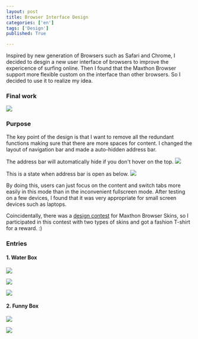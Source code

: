 ```yaml
---
layout: post
title: Browser Interface Design
categories: ['en']
tags: ['Design']
published: True

---
```


Inspired by new generation of Browsers such as Safari and Chrome, I decided to desgin a new user interface of browsers to improve the expericence of surfing online. Then I found that the Maxthon Browser support more flexible custom on the interface than other browsers. So I decided to use it to realize my idea.

### Final work
![](http://ww1.sinaimg.cn/large/6d0af205jw1ew71fdec2tj20zk0bq40h.jpg)

### Purpose
The key point of the design is that I want to remove all the redundant functions making sure that there are more spaces for content. I changed the layout of navigation bar and made a auto-hidden address bar. 

The address bar will automatically hide if you don't hover on the top.
![](http://ww4.sinaimg.cn/large/6d0af205jw1ew71c3k3ilj20si03a74y.jpg)


This is a state when address bar is open as below.
![](http://ww2.sinaimg.cn/large/6d0af205jw1ew71dw3c5uj20s903z3zt.jpg)

By doing this, users can just focus on the content and switch tabs more easily in this mode than in the inconvenient fullscreen mode. After testing on a few devices, I found that it was very appropriate for small screen devices such as laptops.

Coincidentally, there was a [design contest](http://bbs.maxthon.cn/forum.php?mod=viewthread&tid=538280) for Maxthon Browser Skins, so I participated in this contest with two types of skins and got a fashion T-shirt for a reward. :)

### Entries

#### 1. Water Box
![](http://ww2.sinaimg.cn/large/6d0af205jw1ew71ra11qbj202s02s748.jpg)

![](http://ww4.sinaimg.cn/large/6d0af205jw1ew71hcfthkj20sc03dtad.jpg)

![](http://ww2.sinaimg.cn/large/6d0af205jw1ew71gqjtxfj20sg0k0dky.jpg)

#### 2. Funny Box
![](http://ww1.sinaimg.cn/large/6d0af205jw1ew71qy5gklj202s02sq2s.jpg)

![](http://ww2.sinaimg.cn/large/6d0af205jw1ew71beqp02j20sg0k0jw0.jpg)